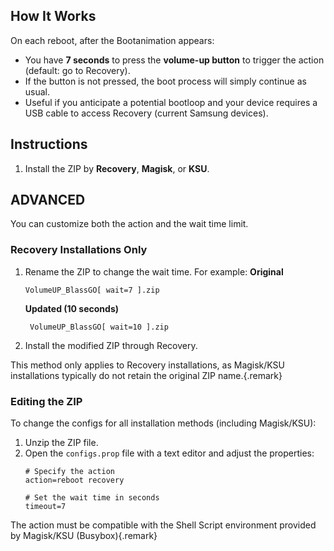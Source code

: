 ## How It Works
On each reboot, after the Bootanimation appears:
* You have **7 seconds** to press the **volume-up button** to trigger the action (default: go to Recovery).
* If the button is not pressed, the boot process will simply continue as usual.
* Useful if you anticipate a potential bootloop and your device requires a USB cable to access Recovery (current Samsung devices).

## Instructions

1. Install the ZIP by **Recovery**, **Magisk**, or **KSU**.

## ADVANCED

You can customize both the action and the wait time limit.

### Recovery Installations Only
1. Rename the ZIP to change the wait time. For example:
  **Original**
   ```
   VolumeUP_BlassGO[ wait=7 ].zip
   ```
   **Updated (10 seconds)**

   ```
    VolumeUP_BlassGO[ wait=10 ].zip
   ```
1. Install the modified ZIP through Recovery.

This method only applies to Recovery installations, as Magisk/KSU installations typically do not retain the original ZIP name.{.remark}

### Editing the ZIP
To change the configs for all installation methods (including Magisk/KSU):

1. Unzip the ZIP file.
2. Open the `configs.prop` file with a text editor and adjust the properties:
   ```
   # Specify the action
   action=reboot recovery
   
   # Set the wait time in seconds
   timeout=7
   ```

The action must be compatible with the Shell Script environment provided by Magisk/KSU (Busybox){.remark}

